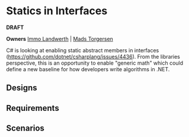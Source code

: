 # Statics in Interfaces

**DRAFT**

**Owners** [Immo Landwerth](https://github.com/terrajobst) | [Mads Torgersen](https://github.com/MadsTorgersen)

C# is looking at enabling static abstract members in interfaces (https://github.com/dotnet/csharplang/issues/4436). From the libraries perspective, this is an opportunity to enable "generic math" which could define a new baseline for how developers write algorithms in .NET.

## Designs

## Requirements

## Scenarios
